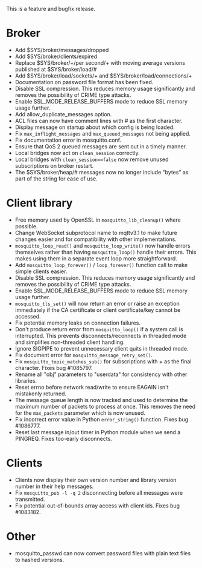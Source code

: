 <!--
.. title: Version 1.1 released
.. slug: version-1-1-released
.. date: 2012-12-19 17:13:18
.. tags: Releases
.. category:
.. link:
.. description:
.. type: text
-->

This is a feature and bugfix release.

# Broker

 * Add $SYS/broker/messages/dropped
 * Add $SYS/broker/clients/expired
 * Replace $SYS/broker/+/per second/+ with moving average versions published at
   $SYS/broker/load/#
 * Add $SYS/broker/load/sockets/+ and $SYS/broker/load/connections/+
 * Documentation on password file format has been fixed.
 * Disable SSL compression. This reduces memory usage significantly and removes
   the possibility of CRIME type attacks.
 * Enable SSL_MODE_RELEASE_BUFFERS mode to reduce SSL memory usage further.
 * Add allow_duplicate_messages option.
 * ACL files can now have comment lines with # as the first character.
 * Display message on startup about which config is being loaded.
 * Fix `max_inflight_messages` and `max_queued_messages` not being applied.
 * Fix documentation error in mosquitto.conf.
 * Ensure that QoS 2 queued messages are sent out in a timely manner.
 * Local bridges now act on `clean_session` correctly.
 * Local bridges with `clean_session==false` now remove unused subscriptions on
   broker restart.
 * The $SYS/broker/heap/# messages now no longer include "bytes" as part of the
   string for ease of use.

# Client library

 * Free memory used by OpenSSL in `mosquitto_lib_cleanup()` where possible.
 * Change WebSocket subprotocol name to mqttv3.1 to make future changes easier
   and for compatibility with other implementations.
 * `mosquitto_loop_read()` and `mosquitto_loop_write()` now handle errors
   themselves rather than having `mosquitto_loop()` handle their errors. This
   makes using them in a separate event loop more straightforward.
 * Add `mosquitto_loop_forever()` / `loop_forever()` function call to make
   simple clients easier.
 * Disable SSL compression. This reduces memory usage significantly and removes
   the possibility of CRIME type attacks.
 * Enable SSL_MODE_RELEASE_BUFFERS mode to reduce SSL memory usage further.
 * `mosquitto_tls_set()` will now return an error or raise an exception
   immediately if the CA certificate or client certificate/key cannot be
   accessed.
 * Fix potential memory leaks on connection failures.
 * Don't produce return error from `mosquitto_loop()` if a system call is
   interrupted. This prevents disconnects/reconnects in threaded mode and
   simplifies non-threaded client handling.
 * Ignore SIGPIPE to prevent unnecessary client quits in threaded mode.
 * Fix document error for `mosquitto_message_retry_set()`.
 * Fix `mosquitto_topic_matches_sub()` for subscriptions with + as the final
   character. Fixes bug #1085797.
 * Rename all "obj" parameters to "userdata" for consistency with other
   libraries.
 * Reset errno before network read/write to ensure EAGAIN isn't mistakenly
   returned.
 * The message queue length is now tracked and used to determine the maximum
   number of packets to process at once. This removes the need for the
   `max_packets` parameter which is now unused.
 * Fix incorrect error value in Python `error_string()` function. Fixes bug #1086777.
 * Reset last message in/out timer in Python module when we send a PINGREQ.
   Fixes too-early disconnects.

# Clients

 * Clients now display their own version number and library version number in
   their help messages.
 * Fix `mosquitto_pub -l -q 2` disconnecting before all messages were
   transmitted.
 * Fix potential out-of-bounds array access with client ids. Fixes bug #1083182.

# Other

 * mosquitto_passwd can now convert password files with plain text files to
   hashed versions.
